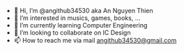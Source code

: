 - 👋 Hi, I’m @angithub34530 aka An Nguyen Thien
- 👀 I’m interested in musics, games, books, ...
- 🌱 I’m currently learning Computer Engineering
- 💞️ I’m looking to collaborate on IC Design
- 📫 How to reach me via mail angithub34530@gmail.com

<!---
angithub34530/angithub34530 is a ✨ special ✨ repository because its `README.md` (this file) appears on your GitHub profile.
You can click the Preview link to take a look at your changes.
--->
